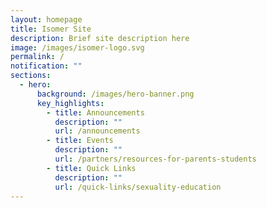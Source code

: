 ```yaml
---
layout: homepage
title: Isomer Site
description: Brief site description here
image: /images/isomer-logo.svg
permalink: /
notification: ""
sections:
  - hero:
      background: /images/hero-banner.png
      key_highlights:
        - title: Announcements
          description: ""
          url: /announcements
        - title: Events
          description: ""
          url: /partners/resources-for-parents-students
        - title: Quick Links
          description: ""
          url: /quick-links/sexuality-education
---
```


